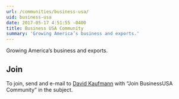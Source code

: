 ```yaml
---
url: /communities/business-usa/
uid: business-usa
date: 2017-05-17 4:51:55 -0400
title: Business USA Community
summary: 'Growing America’s business and exports.'
---
```


Growing America’s business and exports.

## Join

To join, send and e-mail to [David Kaufmann](mailto:david.kaufmann@gsa.gov?subject=Join%20BusinessUSA%20Community) with “Join BusinessUSA Community” in the subject.
